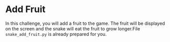 # Add Fruit

In this challenge, you will add a fruit to the game. The fruit will be displayed on the screen and the snake will eat the fruit to grow longer.File `snake_add_fruit.py` is already prepared for you.
